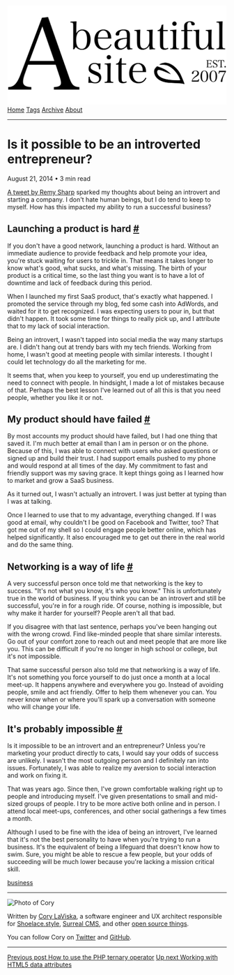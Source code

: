 <a href="../../index.html" class="header-link"><img src="../../images/logos/wordmark.svg" alt="A Beautiful Site" class="wordmark" /></a> <a href="../../index.html" class="nav-item">Home</a> <a href="../../tags/index.html" class="nav-item">Tags</a> <a href="../index.html" class="nav-item">Archive</a> <a href="../../about/index.html" class="nav-item">About</a>

---

# Is it possible to be an introverted entrepreneur?

August 21, 2014 • 3 min read

[A tweet by Remy Sharp](https://twitter.com/rem/status/502438066355961856) sparked my thoughts about being an introvert and starting a company. I don't hate human beings, but I do tend to keep to myself. How has this impacted my ability to run a successful business?

## Launching a product is hard <a href="#launching-a-product-is-hard" class="direct-link">#</a>

If you don't have a good network, launching a product is hard. Without an immediate audience to provide feedback and help promote your idea, you're stuck waiting for users to trickle in. That means it takes longer to know what's good, what sucks, and what's missing. The birth of your product is a critical time, so the last thing you want is to have a lot of downtime and lack of feedback during this period.

When I launched my first SaaS product, that's exactly what happened. I promoted the service through my blog, fed some cash into AdWords, and waited for it to get recognized. I was expecting users to pour in, but that didn't happen. It took some time for things to really pick up, and I attribute that to my lack of social interaction.

Being an introvert, I wasn't tapped into social media the way many startups are. I didn't hang out at trendy bars with my tech friends. Working from home, I wasn't good at meeting people with similar interests. I thought I could let technology do all the marketing for me.

It seems that, when you keep to yourself, you end up underestimating the need to connect with people. In hindsight, I made a lot of mistakes because of that. Perhaps the best lesson I've learned out of all this is that you need people, whether you like it or not.

## My product should have failed <a href="#my-product-should-have-failed" class="direct-link">#</a>

By most accounts my product should have failed, but I had one thing that saved it. I'm much better at email than I am in person or on the phone. Because of this, I was able to connect with users who asked questions or signed up and build their trust. I had support emails pushed to my phone and would respond at all times of the day. My commitment to fast and friendly support was my saving grace. It kept things going as I learned how to market and grow a SaaS business.

As it turned out, I wasn't actually an introvert. I was just better at typing than I was at talking.

Once I learned to use that to my advantage, everything changed. If I was good at email, why couldn't I be good on Facebook and Twitter, too? That got me out of my shell so I could engage people better online, which has helped significantly. It also encouraged me to get out there in the real world and do the same thing.

## Networking is a way of life <a href="#networking-is-a-way-of-life" class="direct-link">#</a>

A very successful person once told me that networking is the key to success. "It's not what you know, it's who you know." This is unfortunately true in the world of business. If you think you can be an introvert and still be successful, you're in for a rough ride. Of course, nothing is impossible, but why make it harder for yourself? People aren't all that bad.

If you disagree with that last sentence, perhaps you've been hanging out with the wrong crowd. Find like-minded people that share similar interests. Go out of your comfort zone to reach out and meet people that are more like you. This can be difficult if you're no longer in high school or college, but it's not impossible.

That same successful person also told me that networking is a way of life. It's not something you force yourself to do just once a month at a local meet-up. It happens anywhere and everywhere you go. Instead of avoiding people, smile and act friendly. Offer to help them whenever you can. You never know when or where you'll spark up a conversation with someone who will change your life.

## It's probably impossible <a href="#it&#39;s-probably-impossible" class="direct-link">#</a>

Is it impossible to be an introvert and an entrepreneur? Unless you're marketing your product directly to cats, I would say your odds of success are unlikely. I wasn't the most outgoing person and I definitely ran into issues. Fortunately, I was able to realize my aversion to social interaction and work on fixing it.

That was years ago. Since then, I've grown comfortable walking right up to people and introducing myself. I've given presentations to small and mid-sized groups of people. I try to be more active both online and in person. I attend local meet-ups, conferences, and other social gatherings a few times a month.

Although I used to be fine with the idea of being an introvert, I've learned that it's not the best personality to have when you're trying to run a business. It's the equivalent of being a lifeguard that doesn't know how to swim. Sure, you might be able to rescue a few people, but your odds of succeeding will be much lower because you're lacking a mission critical skill.

<a href="../../tags/business/index.html" class="post-tag">business</a>

---

<img src="http://0.gravatar.com/avatar/bf1b3b95fd5b096a3592247c29667b33?s=512" alt="Photo of Cory" class="avatar avatar-small" />

Written by [Cory LaViska](../../index-4.html), a software engineer and UX architect responsible for [Shoelace.style](https://shoelace.style/), [Surreal CMS](https://www.surrealcms.com/), and other [open source things](https://github.com/claviska).

You can follow Cory on [Twitter](https://twitter.com/bgooonz) and [GitHub](https://github.com/claviska).

---

<a href="../how-to-use-the-php-ternary-operator/index.html" class="post-nav-previous"><span class="small">Previous post</span> How to use the PHP ternary operator</a> <a href="../working-with-html5-data-attributes/index.html" class="post-nav-next"><span class="small">Up next</span> Working with HTML5 data attributes</a>
